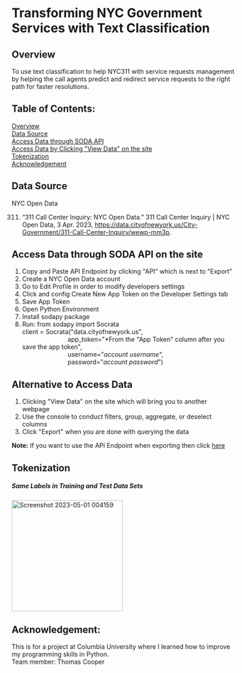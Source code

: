 # Transforming NYC Government Services with Text Classification

## Overview 
To use text classification to help NYC311 with service requests management by helping the call agents predict and redirect service requests to the right path for faster resolutions.

## Table of Contents:

[Overview](https://github.com/sunnychang517/-Transforming-NYC-Government-Services#overview)</br>
[Data Source](https://github.com/sunnychang517/-Transforming-NYC-Government-Services#data-source)</br>
[Access Data through SODA API](https://github.com/sunnychang517/-Transforming-NYC-Government-Services#access-data-through-soda-api-on-the-site)</br>
[Access Data by Clicking "View Data" on the site](https://github.com/sunnychang517/-Transforming-NYC-Government-Services#access-data-through-soda-api-on-the-site)</br>
[Tokenization](https://github.com/sunnychang517/-Transforming-NYC-Government-Services#tokenization)</br>
[Acknowledgement](https://github.com/sunnychang517/-Transforming-NYC-Government-Services#acknowledgement)

## Data Source
 NYC Open Data
 
 311. “311 Call Center Inquiry: NYC Open Data.” 311 Call Center Inquiry | NYC Open Data, 3 Apr. 2023, https://data.cityofnewyork.us/City-Government/311-Call-Center-Inquiry/wewp-mm3p. 
 
## Access Data through SODA API on the site

 1. Copy and Paste API Endpoint by clicking "API" which is next to "Export"
 2. Create a NYC Open Data account 
 3. Go to Edit Profile in order to modify developers settings
 4. Click and config Create New App Token on the Developer Settings tab
 5. Save App Token
 6. Open Python Environment
 7. Install sodapy package
 8. Run: 
 from sodapy import Socrata</br>
client = Socrata("data.cityofnewyork.us",</br>
&nbsp; &nbsp; &nbsp; &nbsp; &nbsp; &nbsp; &nbsp; &nbsp; &nbsp; &nbsp; &nbsp; &nbsp; &nbsp; app_token="*From the "App Token" column after you save the app token",</br>
&nbsp; &nbsp; &nbsp; &nbsp; &nbsp; &nbsp; &nbsp; &nbsp; &nbsp; &nbsp; &nbsp; &nbsp; &nbsp; username="*account username*",</br>
&nbsp; &nbsp; &nbsp; &nbsp; &nbsp; &nbsp; &nbsp; &nbsp; &nbsp; &nbsp; &nbsp; &nbsp; &nbsp; password="*account password*")</br>

## Alternative to Access Data

1. Clicking "View Data" on the site which will bring you to another webpage
2. Use the console to conduct filters, group, aggregate, or deselect columns 
3. Click "Export" when you are done with querying the data 

<strong>Note:</strong> If you want to use the API Endpoint when exporting then click [here](https://github.com/sunnychang517/-Transforming-NYC-Government-Services#access-data-through-soda-api-on-the-site)

## Tokenization
<h5>Same Labels in Training and Test Data Sets</h5>
<img width="250" alt="Screenshot 2023-05-01 004159" src="https://user-images.githubusercontent.com/54777897/236724636-26c77fec-dda6-4ca1-ad8f-6ba79750b86e.png">

## Acknowledgement: 
This is for a project at Columbia University where I learned how to improve my programming skills in Python.</br>
Team member: Thomas Cooper</br>

